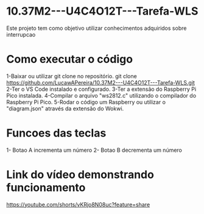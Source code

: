 # 10.37M2---U4C4O12T---Tarefa-WLS
Este projeto tem como objetivo utilizar conhecimentos adquiridos sobre interrupcao

# Como executar o código
1-Baixar ou utilizar git clone no repositório.
      git clone https://github.com/LucawAPereira/10.37M2---U4C4O12T---Tarefa-WLS.git
2-Ter o VS Code instalado e configurado.
3-Ter a extensão do Raspberry Pi Pico instalada.
4-Compilar o arquivo "ws2812.c" utilizando o compilador do Raspberry Pi Pico.
5-Rodar o código um Raspberry ou utilizar o "diagram.json" através da extensão do Wokwi.

# Funcoes das teclas
1- Botao A incrementa um número
2- Botao B decrementa um número

# Link do vídeo demonstrando funcionamento

https://youtube.com/shorts/vKRjo8N08uc?feature=share
